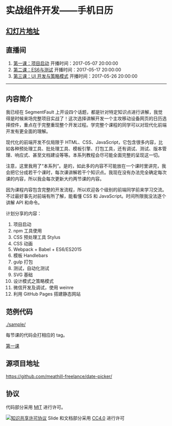 # 实战组件开发——手机日历

## [幻灯片地址](https://meathill-lecture.github.io/date-picker/)

## 直播间

1. [第一课：项目启动](https://segmentfault.com/l/1500000009095492) 开播时间：2017-05-07 20:00:00
2. [第二课：ES6与测试](https://segmentfault.com/l/1500000009212121) 开播时间：2017-05-17 20:00:00
3. [第三课：UI 开发与策略模式](https://segmentfault.com/l/1500000009095492) 开播时间：2017-05-26 20:00:00

--------

## 内容简介

我已经在 SegmentFault 上开设四个话题，都是针对特定知识点进行讲解，我觉得是时候来场完整项目实战了！这次选择讲解开发一个主攻移动设备网页的日历选择控件，重点在于完整重现整个开发过程。学完整个课程的同学可以对现代化前端开发有更全面的理解。

现代化的前端开发不仅局限于 HTML、CSS、JavaScript，它包含很多内容，比如各种预处理工具、批处理工具、模板引擎、打包工具，还有调试、测试、版本管理、响应式、甚至文档建设等等。本系列教程会尽可能全面完整的呈现这一切。

注意，这里我用了“本系列”。是的，如此多的内容不可能放在一个课时里讲完，我会把它分成若干个课时，每次课讲解若干个知识点。我现在没有办法完全确定每次课的内容，所以我会每次更新大约两节课的内容。

因为课程内容包含完整的开发流程，所以欢迎各个级别的前端同学前来学习交流。不过最好事先对前端有所了解，能看懂 CSS 和 JavaScript。时间所限我没法逐个讲解 API 和命令。

计划分享的内容：

1. 项目启动
2. npm 工具使用
3. CSS 预处理工具 Stylus
4. CSS 动画
5. Webpack + Babel + ES6/ES2015
6. 模板 Handlebars
7. gulp 打包
8. 测试，自动化测试
9. SVG 基础
10. 设计模式之策略模式
11. 微信开发及调试，使用 weinre
12. 利用 GitHub Pages 搭建静态网站

## 范例代码

[./sample/](./sample/)

每节课的代码会打相应的 tag。

[第一课](https://github.com/meathill-lecture/date-picker/tree/lesson1)

## 源项目地址

https://github.com/meathill-freelance/date-picker/

## 协议

代码部分采用 [MIT](https://opensource.org/licenses/MIT) 进行许可。

[![知识共享许可协议](https://i.creativecommons.org/l/by/4.0/88x31.png)](http://creativecommons.org/licenses/by/4.0/)
Slide 和文档部分采用 [CC4.0](http://creativecommons.org/licenses/by/4.0/) 进行许可